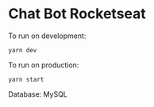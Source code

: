 # Chat Bot Rocketseat

To run on development:

```
yarn dev
```

To run on production:
```
yarn start
```

Database: MySQL
